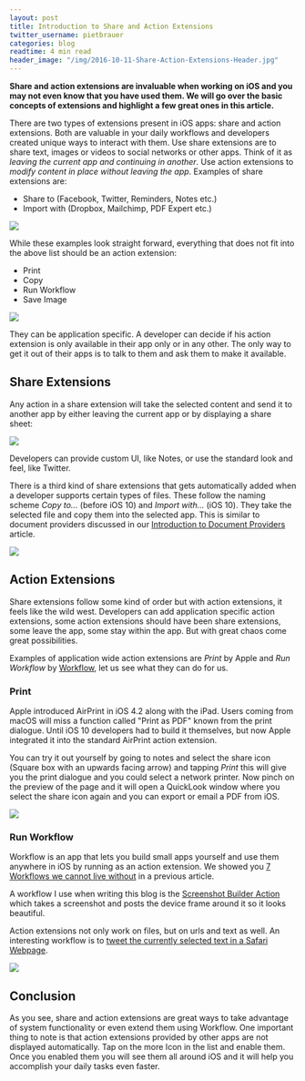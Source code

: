 ```yaml
---
layout: post
title: Introduction to Share and Action Extensions
twitter_username: pietbrauer
categories: blog
readtime: 4 min read
header_image: "/img/2016-10-11-Share-Action-Extensions-Header.jpg"
---
```


__Share and action extensions are invaluable when working on iOS and you may not even know that you have used them. We will go over the basic concepts of extensions and highlight a few great ones in this article.__


There are two types of extensions present in iOS apps: share and action extensions. Both are valuable in your daily workflows and developers created unique ways to interact with them. Use share extensions are to share text, images or videos to social networks or other apps. Think of it as *leaving the current app and continuing in another*. Use action extensions to *modify content in place without leaving the app*. Examples of share extensions are:

- Share to (Facebook, Twitter, Reminders, Notes etc.)
- Import with (Dropbox, Mailchimp, PDF Expert etc.)

![](/img/2016-10-11-Share-Action-Extensions-0.jpg)

While these examples look straight forward, everything that does not fit into the above list should be an action extension:

- Print
- Copy
- Run Workflow
- Save Image

![](/img/2016-10-11-Share-Action-Extensions-1.jpg)

They can be application specific. A developer can decide if his action extension is only available in their app only or in any other. The only way to get it out of their apps is to talk to them and ask them to make it available.

## Share Extensions

Any action in a share extension will take the selected content and send it to another app by either leaving the current app or by displaying a share sheet:

![](/img/2016-10-11-Share-Action-Extensions-2.jpg)

Developers can provide custom UI, like Notes, or use the standard look and feel, like Twitter.

There is a third kind of share extensions that gets automatically added when a developer supports certain types of files. These follow the naming scheme *Copy to…* (before iOS 10) and *Import with…* (iOS 10). They take the selected file and copy them into the selected app. This is similar to document providers discussed in our [Introduction to Document Providers](http://mobileonly.tools/blog/2016/10/06/Introduction-to-Document-Providers.html) article.

![](/img/2016-10-11-Share-Action-Extensions-3.jpg)

## Action Extensions

Share extensions follow some kind of order but with action extensions, it feels like the wild west. Developers can add application specific action extensions, some action extensions should have been share extensions, some leave the app, some stay within the app. But with great chaos come great possibilities.

Examples of application wide action extensions are *Print* by Apple and *Run Workflow* by [Workflow](https://itunes.apple.com/us/app/workflow-powerful-automation/id915249334?mt=8), let us see what they can do for us.

### Print

Apple introduced AirPrint in iOS 4.2 along with the iPad. Users coming from macOS will miss a function called "Print as PDF" known from the print dialogue. Until iOS 10 developers had to build it themselves, but now Apple integrated it into the standard AirPrint action extension.

You can try it out yourself by going to notes and select the share icon (Square box with an upwards facing arrow) and tapping *Print* this will give you the print dialogue and you could select a network printer. Now pinch on the preview of the page and it will open a QuickLook window where you select the share icon again and you can export or email a PDF from iOS.

![](/img/2016-10-11-Share-Action-Extensions-4.jpg)

### Run Workflow

Workflow is an app that lets you build small apps yourself and use them anywhere in iOS by running as an action extension. We showed you [7 Workflows we cannot live without](http://mobileonly.tools/blog/2016/06/08/7-Workflows-we-cannot-live-without.html) in a previous article.

A workflow I use when writing this blog is the [Screenshot Builder Action](http://mobileonly.tools/blog/2016/06/08/7-Workflows-we-cannot-live-without.html) which takes a screenshot and posts the device frame around it so it looks beautiful.

Action extensions not only work on files, but on urls and text as well. An interesting workflow is to [tweet the currently selected text in a Safari Webpage](https://workflow.is/workflows/3d6d2b5d4ce746ed87bc97ef2ea6cfc9).

![](/img/2016-10-11-Share-Action-Extensions-5.jpg)

## Conclusion

As you see, share and action extensions are great ways to take advantage of system functionality or even extend them using Workflow. One important thing to note is that action extensions provided by other apps are not displayed automatically. Tap on the more Icon in the list and enable them. Once you enabled them you will see them all around iOS and it will help you accomplish your daily tasks even faster.



